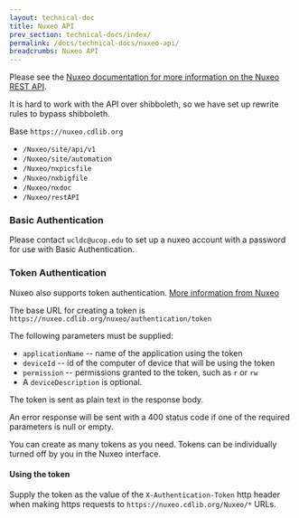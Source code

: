 ```yaml
---
layout: technical-doc 
title: Nuxeo API 
prev_section: technical-docs/index/
permalink: /docs/technical-docs/nuxeo-api/
breadcrumbs: Nuxeo API
---
```


Please see the [Nuxeo documentation for more information on the Nuxeo REST API](http://doc.nuxeo.com/display/NXDOC/REST+API).

It is hard to work with the API over shibboleth, so we have set up rewrite rules to bypass shibboleth.

Base `https://nuxeo.cdlib.org`

 * `/Nuxeo/site/api/v1`
 * `/Nuxeo/site/automation`
 * `/Nuxeo/nxpicsfile`
 * `/Nuxeo/nxbigfile`
 * `/Nuxeo/nxdoc`
 * `/Nuxeo/restAPI`

### Basic Authentication
Please contact `ucldc@ucop.edu` to set up a nuxeo account with a password for use with Basic Authentication.

### Token Authentication
Nuxeo also supports token authentication.  [More information from Nuxeo](https://github.com/nuxeo/nuxeo-platform-login/tree/master/nuxeo-platform-login-token)

The base URL for creating a token is `https://nuxeo.cdlib.org/nuxeo/authentication/token`

The following parameters must be supplied:

  * `applicationName` -- name of the application using the token
  * `deviceId` -- id of the computer of device that will be using the token
  * `permission` -- permissions granted to the token, such as `r` or `rw`
  * A `deviceDescription` is optional.

The token is sent as plain text in the response body.

An error response will be sent with a 400 status code if one of the required parameters is null or empty. 

You can create as many tokens as you need.  Tokens can be individually turned off by you in the Nuxeo interface.

#### Using the token

Supply the token as the value of the `X-Authentication-Token` http header when making https requests to `https://nuxeo.cdlib.org/Nuxeo/*` URLs.

 


